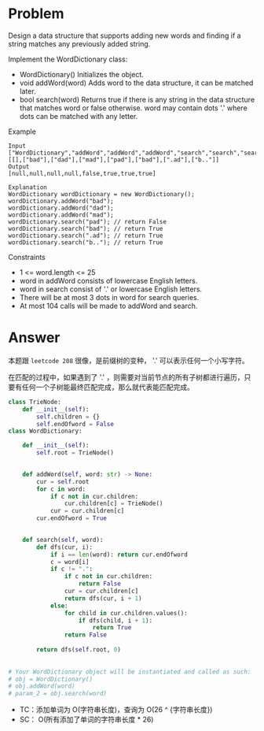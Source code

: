 # Problem
Design a data structure that supports adding new words and finding if a string matches any previously added string.

Implement the WordDictionary class:

- WordDictionary() Initializes the object.
- void addWord(word) Adds word to the data structure, it can be matched later.
- bool search(word) Returns true if there is any string in the data structure that matches word or false otherwise. word may contain dots '.' where dots can be matched with any letter.

Example 
```
Input
["WordDictionary","addWord","addWord","addWord","search","search","search","search"]
[[],["bad"],["dad"],["mad"],["pad"],["bad"],[".ad"],["b.."]]
Output
[null,null,null,null,false,true,true,true]

Explanation
WordDictionary wordDictionary = new WordDictionary();
wordDictionary.addWord("bad");
wordDictionary.addWord("dad");
wordDictionary.addWord("mad");
wordDictionary.search("pad"); // return False
wordDictionary.search("bad"); // return True
wordDictionary.search(".ad"); // return True
wordDictionary.search("b.."); // return True
```

Constraints
- 1 <= word.length <= 25
- word in addWord consists of lowercase English letters.
- word in search consist of '.' or lowercase English letters.
- There will be at most 3 dots in word for search queries.
- At most 104 calls will be made to addWord and search.


# Answer
本题跟 `leetcode 208` 很像，是前缀树的变种， '.' 可以表示任何一个小写字符。
​

在匹配的过程中，如果遇到了 '.' ，则需要对当前节点的所有子树都进行遍历，只要有任何一个子树能最终匹配完成，那么就代表能匹配完成。

```python
class TrieNode:
    def __init__(self):
        self.children = {}
        self.endOfword = False
class WordDictionary:

    def __init__(self):
        self.root = TrieNode()
        

    def addWord(self, word: str) -> None:
        cur = self.root
        for c in word:
            if c not in cur.children:
                cur.children[c] = TrieNode()
            cur = cur.children[c]
        cur.endOfword = True
        

    def search(self, word):
        def dfs(cur, i):
            if i == len(word): return cur.endOfword
            c = word[i]
            if c != ".":
                if c not in cur.children:
                    return False
                cur = cur.children[c]
                return dfs(cur, i + 1)
            else:
                for child in cur.children.values():
                    if dfs(child, i + 1): 
                        return True
                return False
                    
        return dfs(self.root, 0)
                    
        
# Your WordDictionary object will be instantiated and called as such:
# obj = WordDictionary()
# obj.addWord(word)
# param_2 = obj.search(word)
```
- TC：添加单词为 O(字符串长度)，查询为 O(26 ^ {字符串长度})
- SC： O(所有添加了单词的字符串长度 * 26)